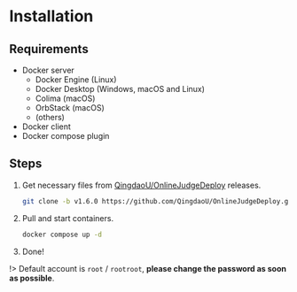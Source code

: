 # Installation

## Requirements

- Docker server
  - Docker Engine (Linux)
  - Docker Desktop (Windows, macOS and Linux)
  - Colima (macOS)
  - OrbStack (macOS)
  - (others)
- Docker client
- Docker compose plugin

## Steps

1. Get necessary files from [QingdaoU/OnlineJudgeDeploy](https://github.com/QingdaoU/OnlineJudgeDeploy) releases.

   ```bash
   git clone -b v1.6.0 https://github.com/QingdaoU/OnlineJudgeDeploy.git
   ```

2. Pull and start containers.

   ```bash
   docker compose up -d
   ```

3. Done!

!> Default account is `root` / `rootroot`, **please change the password as soon as possible**.
